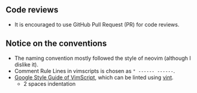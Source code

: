 ## Code reviews
- It is encouraged to use GitHub Pull Request (PR) for code reviews.

## Notice on the conventions
- The naming convention mostly followed the style of neovim (although I dislike it).
- Comment Rule Lines in vimscripts is chosen as `" ------ ------`.
- [Google Style Guide of VimScript](https://google.github.io/styleguide/vimscriptguide.xml), which can be linted using [vint](https://github.com/Vimjas/vint).
  - 2 spaces indentation
